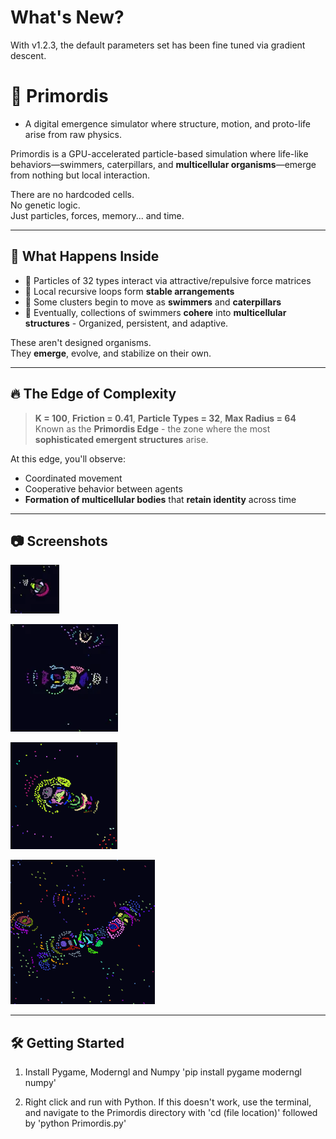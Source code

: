 # What's New?

With v1.2.3, the default parameters set has been fine tuned via gradient descent.

# 🧬 Primordis

- A digital emergence simulator where structure, motion, and proto-life arise from raw physics.

Primordis is a GPU-accelerated particle-based simulation where life-like behaviors—swimmers, caterpillars, and **multicellular organisms**—emerge from nothing but local interaction.

There are no hardcoded cells.  
No genetic logic.  
Just particles, forces, memory... and time.

---

## 🌌 What Happens Inside

- 💠 Particles of 32 types interact via attractive/repulsive force matrices
- 🔁 Local recursive loops form **stable arrangements**
- 🐛 Some clusters begin to move as **swimmers** and **caterpillars**
- 🧬 Eventually, collections of swimmers **cohere** into **multicellular structures** - Organized, persistent, and adaptive.

These aren't designed organisms.  
They **emerge**, evolve, and stabilize on their own.

---

## 🔥 The Edge of Complexity

> **K = 100**, **Friction = 0.41**, **Particle Types = 32**, **Max Radius = 64**  
> Known as the **Primordis Edge** - the zone where the most **sophisticated emergent structures** arise.

At this edge, you'll observe:
- Coordinated movement
- Cooperative behavior between agents
- **Formation of multicellular bodies** that **retain identity** across time

---

## 📷 Screenshots

![Swimmer](Atlas/swimmer.png)

![Multicellular Form](Atlas/multicell.png)

![Caterpillar](Atlas/caterpillar.png)

![Macro Organism](Atlas/macroorganism.png)

---

## 🛠 Getting Started

1. Install Pygame, Moderngl and Numpy
'pip install pygame moderngl numpy'

2. Right click and run with Python. If this doesn't work, use the terminal, and navigate to the Primordis directory with 'cd (file location)' followed by 'python Primordis.py'
